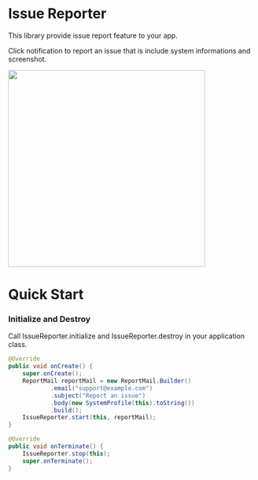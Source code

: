 Issue Reporter
============

This library provide issue report feature to your app.

Click notification to report an issue that is include system informations and screenshot.

<img src="./static/issue-reporter.gif" width="400dp"/>

# Quick Start

### Initialize and Destroy

Call IssueReporter.initialize and IssueReporter.destroy in your application class.

```java
@Override
public void onCreate() {
    super.onCreate();
    ReportMail reportMail = new ReportMail.Builder()
            .email("support@example.com")
            .subject("Report an issue")
            .body(new SystemProfile(this).toString())
            .build();
    IssueReporter.start(this, reportMail);
}

@Override
public void onTerminate() {
    IssueReporter.stop(this);
    super.onTerminate();
}
```

